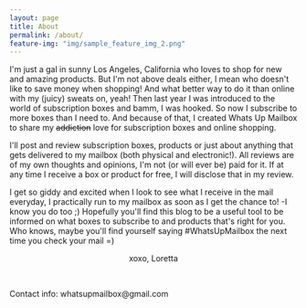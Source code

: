 ```yaml
---
layout: page
title: About
permalink: /about/
feature-img: "img/sample_feature_img_2.png"
---
```


I'm just a gal in sunny Los Angeles, California who loves to shop for new and amazing products. But I'm not above deals either, I mean who doesn't like to save money when shopping! And what better way to do it than online with my (juicy) sweats on, yeah! Then last year I was introduced to the world of subscription boxes and bamm, I was hooked. So now I subscribe to more boxes than I need to. And because of that, I created Whats Up Mailbox to share my <strike>addiction</strike> love for subscription boxes and online shopping. 

I'll post and review subscription boxes, products or just about anything that gets delivered to my mailbox (both physical and electronic!). All reviews are of my own thoughts and opinions, I'm not (or will ever be) paid for it. If at any time I receive a box or product for free, I will disclose that in my review.

I get so giddy and excited when I look to see what I receive in the mail everyday, I practically run to my mailbox as soon as I get the chance to! -I know you do too ;) Hopefully you'll find this blog to be a useful tool to be informed on what boxes to subscribe to and products that's right for you. Who knows, maybe you'll find yourself saying #WhatsUpMailbox the next time you check your mail =)

<p align="center">xoxo, Loretta</p>

<br>
<p>Contact info: whatsupmailbox@gmail.com</p>
